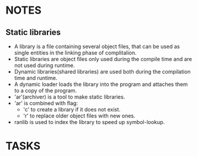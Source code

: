 # NOTES

## Static libraries

- A library is a file containing several object files, that can be used as single entities
  in the linking phase of complitalion.
- Static libraries are object files only used during the compile time and are not used during runtime.
- Dynamic libraries(shared libraries) are used both during the compilation time and runtime.
- A dynamic loader loads the library into the program and attaches them to a copy of the program.
- 'ar'(archiver) is a tool to make static libraries.
- 'ar' is combined with flag:
	- 'c' to create a library if it does not exist.
	- 'r' to replace older object files with new ones.
- ranlib is used to index the library to speed up symbol-lookup.

# TASKS

 
